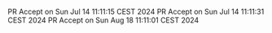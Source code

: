 PR Accept on Sun Jul 14 11:11:15 CEST 2024
PR Accept on Sun Jul 14 11:11:31 CEST 2024
PR Accept on Sun Aug 18 11:11:01 CEST 2024
